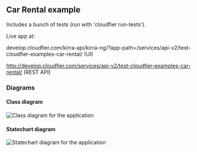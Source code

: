 Car Rental example
------------------------

Includes a bunch of tests (run with 'cloudfier run-tests').

Live app at:

develop.cloudfier.com/kirra-api/kirra-ng/?app-path=/services/api-v2/test-cloudfier-examples-car-rental/ (UI)

http://develop.cloudfier.com/services/api-v2/test-cloudfier-examples-car-rental/ (REST API)

### Diagrams

#### Class diagram

![Class diagram for the application](https://develop.cloudfier.com/services/diagram/test-cloudfier-examples-car-rental/package/carserv.uml?showClassifierCompartments=Always&showStaticFeatures=true&showClasses=true&showAssociationEndName=true&showAttributes=true&showOperations=true&showComments=true&showParameters=true&showAssociationEndMultiplicity=true&showMinimumVisibility=Protected&showFeatureVisibility=true&showParameterNames=false&showDerivedElements=false)

#### Statechart diagram

![Statechart diagram for the application](https://develop.cloudfier.com/services/diagram/test-cloudfier-examples-car-rental/package/car_rental.uml?showStateMachines=true)
